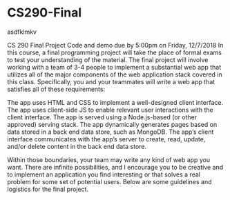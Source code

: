 # CS290-Final
asdfklmkv

CS 290 Final Project
Code and demo due by 5:00pm on Friday, 12/7/2018
In this course, a final programming project will take the place of formal exams to test your understanding of the material.  The final project will involve working with a team of 3-4 people to implement a substantial web app that utilizes all of the major components of the web application stack covered in this class.  Specifically, you and your teammates will write a web app that satisfies all of these requirements:

The app uses HTML and CSS to implement a well-designed client interface.
The app uses client-side JS to enable relevant user interactions with the client interface.
The app is served using a Node.js-based (or other approved) serving stack.
The app dynamically generates pages based on data stored in a back end data store, such as MongoDB.
The app’s client interface communicates with the app’s server to create, read, update, and/or delete content in the back end data store.

Within those boundaries, your team may write any kind of web app you want.  There are infinite possibilities, and I encourage you to be creative and to implement an application you find interesting or that solves a real problem for some set of potential users.  Below are some guidelines and logistics for the final project.
